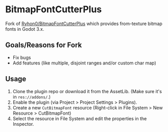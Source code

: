 # BitmapFontCutterPlus
Fork of [Ryhon0/BitmapFontCutterPlus](https://github.com/Ryhon0/BitmapFontCutterPlus) which provides from-texture bitmap fonts in Godot 3.x.

## Goals/Reasons for Fork
* Fix bugs
* Add features (like multiple, disjoint ranges and/or custom char map)

## Usage
1. Clone the plugin repo or download it from the AssetLib. (Make sure it's in `res://addons/`.)
2. Enable the plugin (via Project > Project Settings > Plugins).
3. Create a new `CutBitmapFont` resource (Right-click in File System > New Resource > CutBitmapFont)
4. Select the resource in File System and edit the properties in the Inspector.
